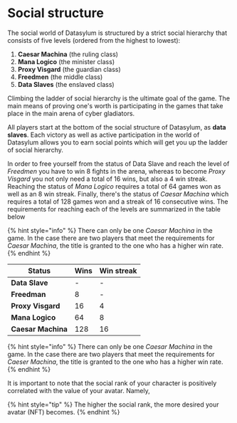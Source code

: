 # Social structure

The social world of Datasylum is structured by a strict social hierarchy that consists of five levels (ordered from the highest to lowest):

1. **Caesar Machina** (the ruling class)
2. **Mana Logico** (the minister class)
3. **Proxy Visgard** (the guardian class)
4. **Freedmen** (the middle class)
5. **Data Slaves** (the enslaved class)

Climbing the ladder of social hierarchy is the ultimate goal of the game. The main means of proving one's worth is participating in the games that take place in the main arena of cyber gladiators.

All players start at the bottom of the social structure of Datasylum, as **data slaves**. Each victory as well as active participation in the world of Datasylum allows you to earn social points which will get you up the ladder of social hierarchy.

In order to free yourself from the status of Data Slave and reach the level of _Freedmen_ you have to win 8 fights in the arena, whereas to become _Proxy Visgard_ you not only need a total of 16 wins, but also a 4 win streak. Reaching the status of _Mana Logico_ requires a total of 64 games won as well as an 8 win streak. Finally, there's the status of _Caesar Machina_ which requires a total of 128 games won and a streak of 16 consecutive wins. The requirements for reaching each of the levels are summarized in the table below

{% hint style="info" %}
There can only be one _Caesar Machina_ in the game. In the case there are two players that meet the requirements for _Caesar Machina_, the title is granted to the one who has a higher win rate.
{% endhint %}

| Status             | Wins | Win streak |
| ------------------ | ---- | ---------- |
| **Data Slave**     | -    | -          |
| **Freedman**       | 8    | -          |
| **Proxy Visgard**  | 16   | 4          |
| **Mana Logico**    | 64   | 8          |
| **Caesar Machina** | 128  | 16         |

{% hint style="info" %}
There can only be one _Caesar Machina_ in the game. In the case there are two players that meet the requirements for _Caeser Machina_, the title is granted to the one who has a higher win rate.
{% endhint %}

It is important to note that the social rank of your character is positively correlated with the value of your avatar. Namely,

{% hint style="tip" %}
The higher the social rank, the more desired your avatar (NFT) becomes.
{% endhint %}
